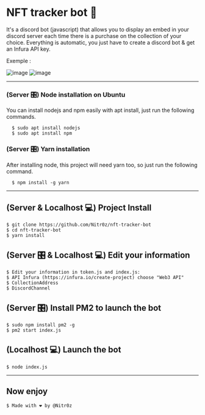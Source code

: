 # NFT tracker bot 🦾

It's a discord bot (javascript) that allows you to display an embed in your discord server each time there is a purchase on the collection of your choice. 
Everything is automatic, you just have to create a discord bot &amp; get an Infura API key.

Exemple : 


 ![image](https://media.discordapp.net/attachments/854840063988203570/1023270706089308170/sale1.png)
 ![image](https://media.discordapp.net/attachments/854840063988203570/1023312319536697465/sale3.png)
 
 ---

### (Server 🎛️) Node installation on Ubuntu 

  You can install nodejs and npm easily with apt install, just run the following commands.

      $ sudo apt install nodejs
      $ sudo apt install npm


### (Server 🎛️) Yarn installation
  After installing node, this project will need yarn too, so just run the following command.

      $ npm install -g yarn

---

## (Server & Localhost 💻) Project Install

    $ git clone https://github.com/Nitr0z/nft-tracker-bot
    $ cd nft-tracker-bot
    $ yarn install
    
    
## (Server 🎛️ & Localhost 💻) Edit your information

    $ Edit your information in token.js and index.js:
    $ API Infura (https://infura.io/create-project) choose "Web3 API"
    $ CollectionAddress
    $ DiscordChannel


## (Server 🎛️) Install PM2 to launch the bot 

    $ sudo npm install pm2 -g
    $ pm2 start index.js
    
    
## (Localhost 💻) Launch the bot 

    $ node index.js


---
 
 ## Now enjoy
 
    $ Made with ❤️ by @Nitr0z
 

 
 
